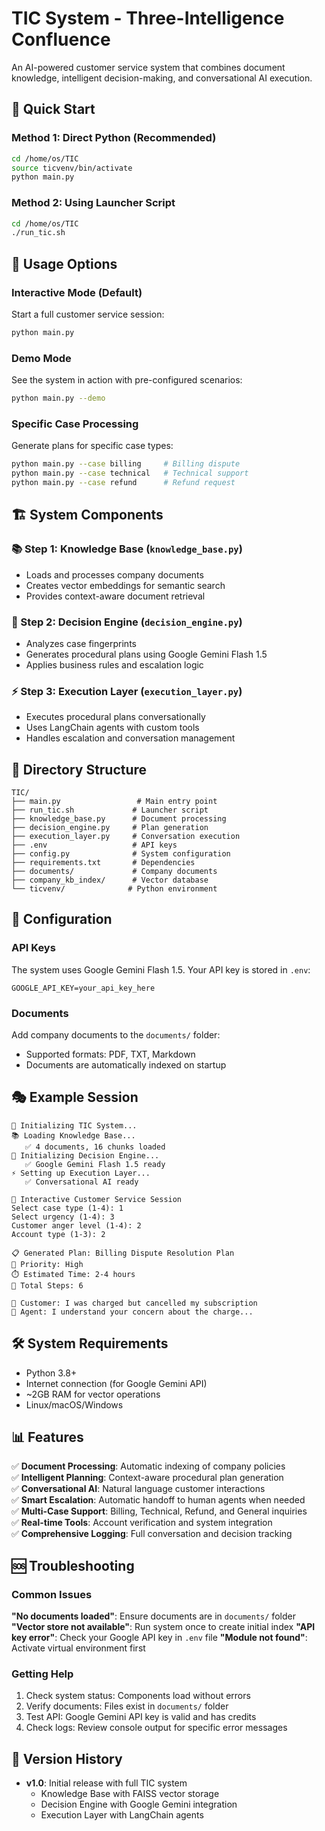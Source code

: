 # TIC System - Three-Intelligence Confluence

An AI-powered customer service system that combines document knowledge, intelligent decision-making, and conversational AI execution.

## 🚀 Quick Start

### Method 1: Direct Python (Recommended)
```bash
cd /home/os/TIC
source ticvenv/bin/activate
python main.py
```

### Method 2: Using Launcher Script
```bash
cd /home/os/TIC
./run_tic.sh
```

## 🎯 Usage Options

### Interactive Mode (Default)
Start a full customer service session:
```bash
python main.py
```

### Demo Mode
See the system in action with pre-configured scenarios:
```bash
python main.py --demo
```

### Specific Case Processing
Generate plans for specific case types:
```bash
python main.py --case billing     # Billing dispute
python main.py --case technical   # Technical support
python main.py --case refund      # Refund request
```

## 🏗️ System Components

### 📚 Step 1: Knowledge Base (`knowledge_base.py`)
- Loads and processes company documents
- Creates vector embeddings for semantic search
- Provides context-aware document retrieval

### 🧠 Step 2: Decision Engine (`decision_engine.py`)
- Analyzes case fingerprints
- Generates procedural plans using Google Gemini Flash 1.5
- Applies business rules and escalation logic

### ⚡ Step 3: Execution Layer (`execution_layer.py`)
- Executes procedural plans conversationally
- Uses LangChain agents with custom tools
- Handles escalation and conversation management

## 📁 Directory Structure

```
TIC/
├── main.py                 # Main entry point
├── run_tic.sh             # Launcher script
├── knowledge_base.py      # Document processing
├── decision_engine.py     # Plan generation
├── execution_layer.py     # Conversation execution
├── .env                   # API keys
├── config.py              # System configuration
├── requirements.txt       # Dependencies
├── documents/             # Company documents
├── company_kb_index/      # Vector database
└── ticvenv/              # Python environment
```

## 🔧 Configuration

### API Keys
The system uses Google Gemini Flash 1.5. Your API key is stored in `.env`:
```
GOOGLE_API_KEY=your_api_key_here
```

### Documents
Add company documents to the `documents/` folder:
- Supported formats: PDF, TXT, Markdown
- Documents are automatically indexed on startup

## 🎭 Example Session

```
🚀 Initializing TIC System...
📚 Loading Knowledge Base...
   ✅ 4 documents, 16 chunks loaded
🧠 Initializing Decision Engine...
   ✅ Google Gemini Flash 1.5 ready
⚡ Setting up Execution Layer...
   ✅ Conversational AI ready

💬 Interactive Customer Service Session
Select case type (1-4): 1
Select urgency (1-4): 3
Customer anger level (1-4): 2
Account type (1-3): 2

📋 Generated Plan: Billing Dispute Resolution Plan
🚨 Priority: High
⏱️ Estimated Time: 2-4 hours
🔢 Total Steps: 6

👤 Customer: I was charged but cancelled my subscription
🤖 Agent: I understand your concern about the charge...
```

## 🛠️ System Requirements

- Python 3.8+
- Internet connection (for Google Gemini API)
- ~2GB RAM for vector operations
- Linux/macOS/Windows

## 📊 Features

✅ **Document Processing**: Automatic indexing of company policies  
✅ **Intelligent Planning**: Context-aware procedural plan generation  
✅ **Conversational AI**: Natural language customer interactions  
✅ **Smart Escalation**: Automatic handoff to human agents when needed  
✅ **Multi-Case Support**: Billing, Technical, Refund, and General inquiries  
✅ **Real-time Tools**: Account verification and system integration  
✅ **Comprehensive Logging**: Full conversation and decision tracking  

## 🆘 Troubleshooting

### Common Issues

**"No documents loaded"**: Ensure documents are in `documents/` folder
**"Vector store not available"**: Run system once to create initial index
**"API key error"**: Check your Google API key in `.env` file
**"Module not found"**: Activate virtual environment first

### Getting Help

1. Check system status: Components load without errors
2. Verify documents: Files exist in `documents/` folder
3. Test API: Google Gemini API key is valid and has credits
4. Check logs: Review console output for specific error messages

## 📝 Version History

- **v1.0**: Initial release with full TIC system
  - Knowledge Base with FAISS vector storage
  - Decision Engine with Google Gemini integration
  - Execution Layer with LangChain agents
